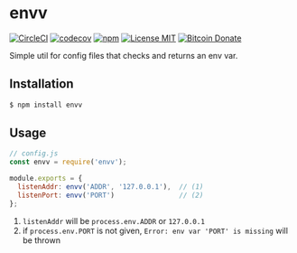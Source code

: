 # envv

[![CircleCI](https://img.shields.io/circleci/project/github/RedSparr0w/node-csgo-parser.svg)](https://circleci.com/gh/aluxian/node-envv)
[![codecov](https://codecov.io/gh/aluxian/node-envv/branch/master/graph/badge.svg)](https://codecov.io/gh/aluxian/node-envv)
[![npm](https://img.shields.io/npm/v/envv.svg)](https://www.npmjs.com/package/envv)
[![License MIT](https://img.shields.io/npm/l/envv.svg)](LICENSE)
[![Bitcoin Donate](https://img.shields.io/badge/bitcoin-donate-orange.svg)](https://keybase.io/aluxian)

Simple util for config files that checks and returns an env var.

## Installation

```sh
$ npm install envv
```

## Usage

```js
// config.js
const envv = require('envv');

module.exports = {
  listenAddr: envv('ADDR', '127.0.0.1'),  // (1)
  listenPort: envv('PORT')                // (2)
};
```

1. `listenAddr` will be `process.env.ADDR` or `127.0.0.1`
2. if `process.env.PORT` is not given, `Error: env var 'PORT' is missing` will be thrown
